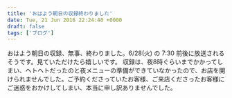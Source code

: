```yaml
---
title: 'おはよう朝日の収録終わりました'
date: Tue, 21 Jun 2016 22:24:40 +0000
draft: false
tags: ['ブログ']
---
```


おはよう朝日の収録、無事、終わりました。6/28(火) の 7:30 前後に放送されるそうです。見ていただけたら嬉しいです。 収録は、夜8時ぐらいまでかかってしまい、ヘトヘトだったのと夜メニューの準備ができていなかったので、お店を開けられませんでした。ご予約くださっていたお客様、ご来店くださったお客様にご迷惑をおかけしてしまい、本当に申し訳ありませんでした。
